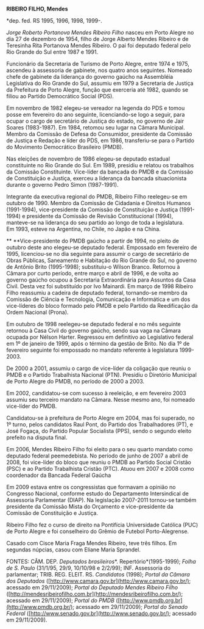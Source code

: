 **RIBEIRO FILHO, Mendes**

\*dep. fed. RS 1995, 1996, 1998, 1999-.

*Jorge Roberto Portanova Mendes Ribeiro Filho* nasceu em Porto Alegre no
dia 27 de dezembro de 1954, filho de Jorge Alberto Mendes Ribeiro e de
Teresinha Rita Portanova Mendes Ribeiro. O pai foi deputado federal pelo
Rio Grande do Sul entre 1987 e 1991.

Funcionário da Secretaria de Turismo de Porto Alegre, entre 1974 e 1975,
ascendeu à assessoria de gabinete, nos quatro anos seguintes. Nomeado
chefe de gabinete da liderança do governo gaúcho na Assembléia
Legislativa do Rio Grande do Sul, assumiu em 1979 a Secretaria de
Justiça da Prefeitura de Porto Alegre, função que exerceria até 1982,
quando se filiou ao Partido Democrático Social (PDS).

Em novembro de 1982 elegeu-se vereador na legenda do PDS e tomou posse
em fevereiro do ano seguinte, licenciando-se logo a seguir, para ocupar
o cargo de secretário de Justiça do estado, no governo de Jair Soares
(1983-1987). Em 1984, retomou seu lugar na Câmara Municipal. Membro da
Comissão de Defesa do Consumidor, presidente da Comissão de Justiça e
Redação e líder do PDS, em 1986, transferiu-se para o Partido do
Movimento Democrático Brasileiro (PMDB).

Nas eleições de novembro de 1986 elegeu-se deputado estadual
constituinte no Rio Grande do Sul. Em 1989, presidiu e relatou os
trabalhos da Comissão Constituinte. Vice-líder da bancada do PMDB e da
Comissão de Constituição e Justiça, exerceu a liderança da bancada
situacionista durante o governo Pedro Simon (1987-1991).

Integrante da executiva regional do PMDB, Ribeiro Filho reelegeu-se em
outubro de 1990. Membro da Comissão de Cidadania e Direitos Humanos
(1991-1994), vice-presidente da Comissão de Constituição e Justiça
(1991-1994) e presidente da Comissão de Revisão Constitucional (1994),
manteve-se na liderança do seu partido ao longo de toda a legislatura.
Em 1993, esteve na Argentina, no Chile, no Japão e na China.

** **Vice-presidente do PMDB gaúcho a partir de 1994, no pleito de
outubro deste ano elegeu-se deputado federal. Empossado em fevereiro de
1995, licenciou-se no dia seguinte para assumir o cargo de secretário de
Obras Públicas, Saneamento e Habitação do Rio Grande do Sul, no governo
de Antônio Brito (1995-1998); substituiu-o Wilson Branco. Retornou à
Câmara por curto período, entre março e abril de 1996, e de volta ao
governo gaúcho ocupou a Secretaria Extraordinária para Assuntos da Casa
Civil. Desta vez foi substituído por Ivo Mainardi. Em março de 1998
Ribeiro Filho reassumiu a cadeira de deputado federal, tornando-se
membro da Comissão de Ciência e Tecnologia, Comunicação e Informática e
um dos vice-líderes do bloco formado pelo PMDB e pelo Partido da
Reedificação da Ordem Nacional (Prona).

Em outubro de 1998 reelegeu-se deputado federal e no mês seguinte
retornou à Casa Civil do governo gaúcho, sendo sua vaga na Câmara
ocupada por Nélson Harter. Regressou em definitivo ao Legislativo
federal em 1º de janeiro de 1999, após o término da gestão de Brito. No
dia 1º de fevereiro seguinte foi empossado no mandato referente à
legislatura 1999-2003.

De 2000 a 2001, assumiu o cargo de vice-líder da coligação que reuniu o
PMDB e o Partido Trabalhista Nacional (PTN). Presidiu o Diretório
Municipal de Porto Alegre do PMDB, no período de 2000 a 2003.

Em 2002, candidatou-se com sucesso à reeleição, e em fevereiro 2003
assumiu seu terceiro mandato na Câmara. Nesse mesmo ano, foi nomeado
vice-líder do PMDB.

Candidatou-se à prefeitura de Porto Alegre em 2004, mas foi superado, no
1º turno, pelos candidatos Raul Pont, do Partido dos Trabalhadores (PT),
e José Fogaça, do Partido Popular Socialista (PPS), sendo o segundo
eleito prefeito na disputa final.

Em 2006, Mendes Ribeiro Filho foi eleito para o seu quarto mandato como
deputado federal peemedebista. No período de junho de 2007 a abril de
2008, foi vice-líder do bloco que reuniu o PMDB ao Partido Social
Cristão (PSC) e ao Partido Trabalhista Cristão (PTC). Atuou em 2007 e
2008 como coordenador da Bancada Federal Gaúcha

Em 2009 estava entre os congressistas que formavam a opinião no
Congresso Nacional, conforme estudo do Departamento Intersindical de
Assessoria Parlamentar (DIAP). Na legislação 2007-2011 tornou-se também
presidente da Comissão Mista do Orçamento e vice-presidente da Comissão
de Constituição e Justiça.

Ribeiro Filho fez o curso de direito na Pontifícia Universidade Católica
(PUC) de Porto Alegre e foi conselheiro do Grêmio de Futebol
Porto-Alegrense.

Casado com Cisce Maria Fraga Mendes Ribeiro, teve três filhos. Em
segundas núpcias, casou com Eliane Maria Sprandel.

FONTES: CÂM. DEP. *Deputados brasileiros**. Repertório*(1995-1999);
*Folha de S. Paulo* (31/1/95, 29/9, 10/10/98 e 2/2/99); INF. Assessoria
do parlamentar; TRIB. REG. ELEIT. RS. *Candidatos* (1998); *Portal da
Câmara dos Deputados*
([http://www.camara.gov.br](http://www.camara.gov.br/); acessado em
29/11/2009); *Portal do Deputado Mendes Ribeiro Filho*
([http://mendesribeirofilho.com.br](http://mendesribeirofilho.com.br/);
acessado em 29/11/2009); *Portal do PMDB*
([http://www.pmdb.org.br](http://www.pmdb.org.br/); acessado em
29/11/2009); *Portal do Senado Federal*
([http://www.senado.gov.br](http://www.senado.gov.br/); acessado em
29/11/2009).

 
